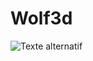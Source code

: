 # Wolf3d
![Texte alternatif](42Projects/screenshots/screenshot_wolf3d.png "texte pour le titre, facultatif")
